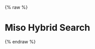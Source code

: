 {% raw %}
<h1 class="hero-title">Miso Hybrid Search</h1>
<div id="miso-hybrid-search-combo" class="miso-hybrid-search-combo"></div>
<script>
const misocmd = window.misocmd || (window.misocmd = []);
misocmd.push(async () => {
  // setup client
  const MisoClient = window.MisoClient;
  const client = new MisoClient({
    apiKey: '...',
    apiHost: 'http://localhost:9901/api',
  });
  const workflow = client.ui.hybridSearch;
  workflow.useApi({
    facets: ['categories'],
  });
  // render DOM and get elements
  await client.ui.ready;
  const { templates } = MisoClient.ui.defaults.hybridSearch;
  const rootElement = document.querySelector('#miso-hybrid-search-combo');
  rootElement.innerHTML = templates.root();
  // start query if specified in URL
  workflow.autoQuery();
});
</script>
{% endraw %}
